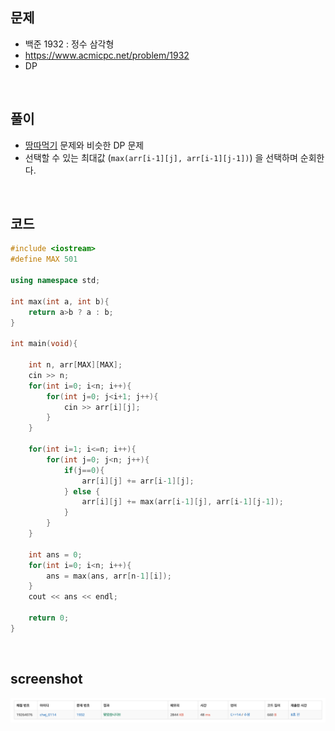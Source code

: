 ## 문제
- 백준 1932 : 정수 삼각형
- https://www.acmicpc.net/problem/1932
- DP

<br/>

## 풀이
- [땅따먹기](https://github.com/ChoiEunji0114/Algorithm-study/blob/master/posts/programmers_12913.md) 문제와 비슷한 DP 문제
- 선택할 수 있는 최대값 (`max(arr[i-1][j], arr[i-1][j-1])`) 을 선택하며 순회한다.

<br/>

## 코드
```c++
#include <iostream>
#define MAX 501

using namespace std;

int max(int a, int b){
    return a>b ? a : b;
}

int main(void){
    
    int n, arr[MAX][MAX];
    cin >> n;
    for(int i=0; i<n; i++){
        for(int j=0; j<i+1; j++){
            cin >> arr[i][j];
        }
    }
    
    for(int i=1; i<=n; i++){
        for(int j=0; j<n; j++){
            if(j==0){
                arr[i][j] += arr[i-1][j];
            } else {
                arr[i][j] += max(arr[i-1][j], arr[i-1][j-1]);
            }
        }
    }
    
    int ans = 0;
    for(int i=0; i<n; i++){
        ans = max(ans, arr[n-1][i]);
    }
    cout << ans << endl;
    
    return 0;
}

```

<br/>

## screenshot

![screenshot](./screenshots/boj1932.png)
